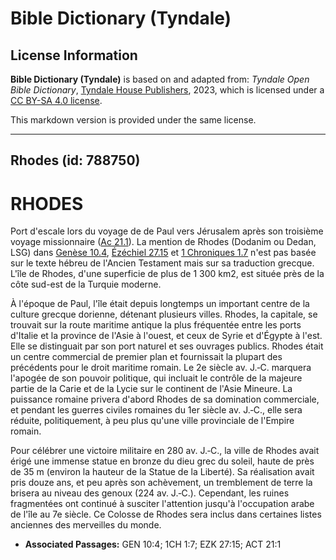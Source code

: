 # Bible Dictionary (Tyndale)

## License Information

**Bible Dictionary (Tyndale)** is based on and adapted from: _Tyndale Open Bible Dictionary_, [Tyndale House Publishers](https://tyndaleopenresources.com/), 2023, which is licensed under a [CC BY-SA 4.0 license](https://creativecommons.org/licenses/by-sa/4.0/legalcode.en).

This markdown version is provided under the same license.



--------------------------------

## Rhodes (id: 788750)

RHODES
======

Port d'escale lors du voyage de de Paul vers Jérusalem après son troisième voyage missionnaire ([Ac 21\.1](https://ref.ly/Acts21:1)). La mention de Rhodes (Dodanim ou Dedan, LSG) dans [Genèse 10\.4](https://ref.ly/Gen10:4), [Ézéchiel 27\.15](https://ref.ly/Ezek27:15) et [1 Chroniques 1\.7](https://ref.ly/1Chr1:7) n'est pas basée sur le texte hébreu de l'Ancien Testament mais sur sa traduction grecque. L'île de Rhodes, d'une superficie de plus de 1 300 km2, est située près de la côte sud\-est de la Turquie moderne.

À l'époque de Paul, l'île était depuis longtemps un important centre de la culture grecque dorienne, détenant plusieurs villes. Rhodes, la capitale, se trouvait sur la route maritime antique la plus fréquentée entre les ports d'Italie et la province de l'Asie à l'ouest, et ceux de Syrie et d'Égypte à l'est. Elle se distinguait par son port naturel et ses ouvrages publics. Rhodes était un centre commercial de premier plan et fournissait la plupart des précédents pour le droit maritime romain. Le 2e siècle av. J.‑C. marquera l'apogée de son pouvoir politique, qui incluait le contrôle de la majeure partie de la Carie et de la Lycie sur le continent de l'Asie Mineure. La puissance romaine privera d'abord Rhodes de sa domination commerciale, et pendant les guerres civiles romaines du 1er siècle av. J.‑C., elle sera réduite, politiquement, à peu plus qu'une ville provinciale de l'Empire romain.

Pour célébrer une victoire militaire en 280 av. J.‑C., la ville de Rhodes avait érigé une immense statue en bronze du dieu grec du soleil, haute de près de 35 m (environ la hauteur de la Statue de la Liberté). Sa réalisation avait pris douze ans, et peu après son achèvement, un tremblement de terre la brisera au niveau des genoux (224 av. J.‑C.). Cependant, les ruines fragmentées ont continué à susciter l'attention jusqu'à l'occupation arabe de l'île au 7e siècle. Ce Colosse de Rhodes sera inclus dans certaines listes anciennes des merveilles du monde.

* **Associated Passages:** GEN 10:4; 1CH 1:7; EZK 27:15; ACT 21:1

